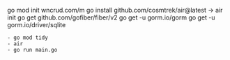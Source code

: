 go mod init wncrud.com/m 
go install github.com/cosmtrek/air@latest -> air init
go get github.com/gofiber/fiber/v2
go get -u gorm.io/gorm
go get -u gorm.io/driver/sqlite

    - go mod tidy
    - air
    - go run main.go